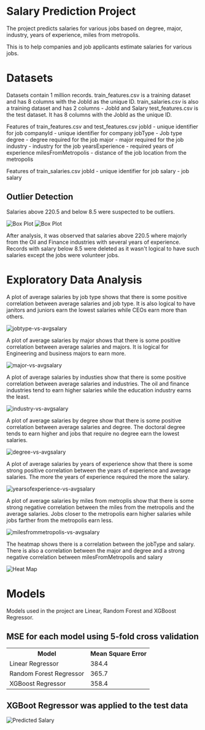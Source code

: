 # Salary Prediction Project
The project predicts salaries for various jobs based on degree, major, industry, years of experience, miles from metropolis.

This is to help companies and job applicants estimate salaries for various jobs.

# Datasets
Datasets contain 1 million records.
train_features.csv is a training dataset and has 8 columns with the JobId as the unique ID.
train_salaries.csv is also a training dataset and has 2 columns - JobId and Salary
test_features.csv is the test dataset. It has 8 columns with the JobId as the unique ID.

Features of train_features.csv and test_features.csv
jobId - unique identifier for job
companyId  - unique identifier for company
jobType  - Job type
degree  - degree required for the job
major  - major required for the job
industry - industry for the job
yearsExperience - required years of experience
milesFromMetropolis - distance of the job location from the metropolis 

Features of train_salaries.csv
jobId - unique identifier for job
salary - job salary

## Outlier Detection
Salaries above 220.5 and below 8.5 were suspected to be outliers.

![Box Plot](https://imgbox.com/aiz9HeC3)
<img src="https://imgbox.com/aiz9HeC3" alt="Box Plot">

After analysis, it was observed that salaries above 220.5 where majorly from the Oil and Finance industries with several years of experience.
Records with salary below 8.5 were deleted as it wasn't logical to have such salaries except the jobs were volunteer jobs.

# Exploratory Data Analysis

A plot of average salaries by job type shows that there is some positive correlation between average salaries and job type. It is also logical to have janitors and juniors earn the lowest salaries while CEOs earn more than others.

<img src="https://imgbox.com/OlwGCfXE" alt="jobtype-vs-avgsalary">

A plot of average salaries by major shows that there is some positive correlation between average salaries and majors. It is logical for Engineering and business majors to earn more.

<img src="https://imgbox.com/QXjLdtfS" alt="major-vs-avgsalary">

A plot of average salaries by industies show that there is some positive correlation between average salaries and industries. The oil and finance industries tend to earn higher salaries while the education industry earns the least.

<img src="https://imgbox.com/KmFAGfsi" alt="industry-vs-avgsalary">

A plot of average salaries by degree show that there is some positive correlation between average salaries and degree. The doctoral degree tends to earn higher and jobs that require no degree earn the lowest salaries.

<img src="https://imgbox.com/yWJExzr5" alt="degree-vs-avgsalary">

A plot of average salaries by years of experience show that there is some strong positive correlation between the years of experience and average salaries. The more the years of experience required the more the salary.

<img src="https://imgbox.com/LbPvm1iz" alt="yearsofexperience-vs-avgsalary">

A plot of average salaries by miles from metroplis show that there is some strong negative correlation between the miles from the metropolis and the average salaries. Jobs closer to the metropolis earn higher salaries while jobs farther from the metropolis earn less.

<img src="https://imgbox.com/nqLEiFEw" alt="milesfrommetropolis-vs-avgsalary">


The heatmap shows there is a correlation between the jobType and salary. There is also a correlation between the major and degree and a strong negative correlation between milesFromMetropolis and salary

<img src="https://imgbox.com/fD0772Cz" alt="Heat Map">

# Models
Models used in the project are Linear, Random Forest and XGBoost Regressor.

## MSE for each model using 5-fold cross validation
<table> 
    <tr>
        <th>Model</th>
        <th>Mean Square Error</th>
    </tr>
    <tr>
        <td>Linear Regressor</td>
        <td>384.4</td>
    </tr>
    <tr>
        <td>Random Forest Regressor</td>
        <td>365.7</td>
    </tr>
        <tr>
        <td>XGBoost Regressor</td>
        <td>358.4</td>
    </tr>   
</table>

## XGBoot Regressor was applied to the test data

<img src="https://imgbox.com/L6uao2fA" alt="Predicted Salary">
